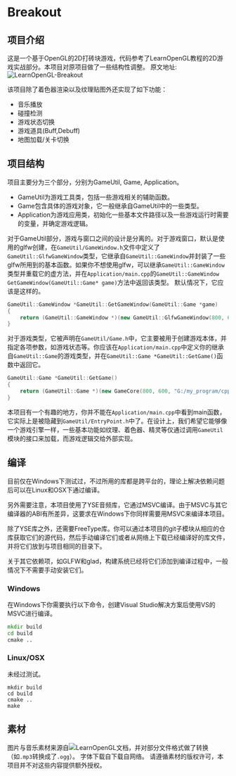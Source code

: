 # Breakout

## 项目介绍
这是一个基于OpenGL的2D打砖块游戏，代码参考了LearnOpenGL教程的2D游戏实战部分。本项目对原项目做了一些结构性调整。
原文地址: ![LearnOpenGL-Breakout](https://learnopengl.com/In-Practice/2D-Game/Breakout)

该项目除了着色器渲染以及纹理贴图外还实现了如下功能：
* 音乐播放
* 碰撞检测
* 游戏状态切换
* 游戏道具(Buff,Debuff)
* 地图加载/关卡切换

## 项目结构

项目主要分为三个部分，分别为GameUtil, Game, Application。

* GameUtil为游戏工具类，包括一些游戏相关的辅助函数。
* Game包含具体的游戏对象，它一般继承自GameUtil中的一些类型。
* Application为游戏应用类，初始化一些基本文件路径以及一些游戏运行时需要的变量，并确定游戏逻辑。

对于GameUtil部分，游戏与窗口之间的设计是分离的。对于游戏窗口，默认是使用的glfw创建，在`GameUtil/GameWindow.h`文件中定义了`GameUtil::GlfwGameWindow`类型，它继承自`GameUtil::GameWindow`并封装了一些glfw所用到的基本函数。如果你不想使用glfw，可以继承`GameUtil::GameWindow`类型并重载它的虚方法，并在`Application/main.cpp`的`GameUtil::GameWindow GetGameWindow(GameUtil::Game* game)`方法中返回该类型。
默认情况下，它应该是这样的。
```cpp
GameUtil::GameWindow *GameUtil::GetGameWindow(GameUtil::Game *game)
{
    return (GameUtil::GameWindow *)(new GameUtil::GlfwGameWindow(800, 600, "Breakout", game));
}
```

对于游戏类型，它被声明在`GameUtil/Game.h`中，它主要被用于创建游戏本体，并指定各项参数，如游戏状态等。你应该在`Application/main.cpp`中定义你的继承自`GameUtil::Game`的游戏类型，并在`GameUtil::Game *GameUtil::GetGame()`函数中返回它。

```cpp
GameUtil::Game *GameUtil::GetGame()
{
    return (GameUtil::Game *)(new GameCore(800, 600, "G:/my_program/cpp/Breakout/resource/"));
}
```

本项目有一个有趣的地方，你并不能在`Application/main.cpp`中看到main函数，它实际上是被隐藏到`GameUtil/EntryPoint.h`中了。在设计上，我们希望它能够像一个游戏引擎一样，一些基本功能如纹理、着色器、精灵等仅通过调用`GameUtil`模块的接口来加载，而游戏逻辑交给外部实现。


## 编译
目前仅在Windows下测试过，不过所用的库都是跨平台的，理论上解决依赖问题后可以在Linux和OSX下通过编译。

另外需要注意，本项目使用了YSE音频库，它通过MSVC编译。由于MSVC与其它编译器的ABI有所差异，这要求在Windows下你同样需要用MSVC来编译本项目。

除了YSE库之外，还需要FreeType库。你可以通过本项目的git子模块从相应的仓库获取它们的源代码，然后手动编译它们或者从网络上下载已经编译好的库文件，并将它们放到与项目相同的目录下。

关于其它依赖项，如GLFW和glad，构建系统已经将它们添加到编译过程中，一般情况下不需要手动安装它们。

### Windows
在Windows下你需要执行以下命令，创建Visual Studio解决方案后使用VS的MSVC进行编译。
```bat
mkdir build
cd build
cmake ..
```

### Linux/OSX
未经过测试。
```shell
mkdir build
cd build
cmake ..
make
```

## 素材
图片与音乐素材来源自![LearnOpenGL文档](https://learnopengl.com/In-Practice/2D-Game/Breakout)，并对部分文件格式做了转换（如`.mp3`转换成了`.ogg`）。
字体下载自下载自网络。
请遵循素材的版权许可，本项目并不对这些内容提供额外授权。

